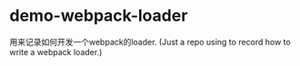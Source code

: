 # demo-webpack-loader

用来记录如何开发一个webpack的loader.
(Just a repo using to record how to write a webpack loader.)
